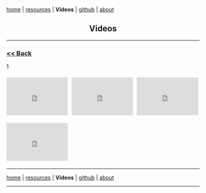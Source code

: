 <!-- In-page CSS start -->

<style>

.SHORTS {
       display: flex;
      margin-bottom: 10px;
}
.TEXTCENTER {

text-align: center;
       
}
.TEXTLEFT {

text-align: left;
       
}
  
 .VIDEOS {
display: flex;
justify-content: left;
flex-wrap: wrap;
gap: 10px;
margin: 20px 0;
}
.VIDEOS div {
height: 100px;
width: 200px;
display: flex;
align-items: center;
justify-content: center;
color: white;
font-weight: bold;
border-radius: 5px;
}  
  
</style>

<!-- In-page CSS end -->

[home](https://disesdi.github.io/) \| <a href="https://anglesofattack.io/resources.html" target="_blank" rel="noopener noreferrer">resources</a> \| **Videos** \| <a href="https://github.com/disesdi/" target="_blank" rel="noopener noreferrer">github</a> \| <a href="https://anglesofattack.io/about.html" target="_blank" rel="noopener noreferrer">about</a>

<div class="TEXTCENTER">
<h2>Videos</h2>
</div>


<hr>

<div class="TEXTLEFT">
<h3>
<a href="https://anglesofattack.io/Videos.html"> << Back </a>
</h3>
</div>

<!-- ADD NEWEST VIDEOS ABOVE THE PREVIOUS ONES (instructions below) IN ROWS OF THREE (three videos per div) -->
1
<div class="VIDEOS">
<iframe width="160" height="99" src="https://m.youtube.com/embed/v=majXToGxld0" title="YouTube video player" frameborder="0" allow="accelerometer; autoplay; picture-in-picture; web-share" allowfullscreen></iframe>
       
<iframe width="160" height="99" src="https://www.youtube.com/embed/SlegGuklfxw?si=J3JJcgDVUR9pht8d" title="YouTube video player" frameborder="0" allow="accelerometer; autoplay; picture-in-picture; web-share" allowfullscreen></iframe>
<iframe width="160" height="99" src="https://www.youtube.com/embed/SlYPuWwPoYk?si=X7Y42zcb-ihYDTe0" title="YouTube video player" frameborder="0" allow="accelerometer; autoplay; picture-in-picture; web-share" allowfullscreen></iframe>
</div>

<div class="VIDEOS">
<iframe width="160" height="99" src="https://www.youtube.com/embed/j1qd2shDVro?si=LR5-jpoE3M9wL8c3" title="YouTube video player" frameborder="0" allow="accelerometer; autoplay; picture-in-picture; web-share" allowfullscreen></iframe>
</div>

<hr>

[home](https://disesdi.github.io/) \| <a href="https://anglesofattack.io/resources.html" target="_blank" rel="noopener noreferrer">resources</a> \| **Videos** \| <a href="https://github.com/disesdi/" target="_blank" rel="noopener noreferrer">github</a> \| <a href="https://anglesofattack.io/about.html" target="_blank" rel="noopener noreferrer">about</a>

<hr>

<!-- COPY AND PASTE THIS CODE AND ADD YOUR "URL" FOR EVERY VIDEO YOU WANT ADDED -->
<!-- NOTE: PLEASE ADD VIDEOS THREE AT A TIME, THAT IS THE MAXIMUM NUMBER OF VIDEOS DISPLAYABLE IN A ROW ON DESKTOP -->

<!-- COPY CODE FOR FULL VIDEOS -->
<!--

<div class="SHORTS">
<iframe width="160" height="99" src="URL" title="YouTube video player" frameborder="0" allow="accelerometer; autoplay; picture-in-picture; web-share" allowfullscreen></iframe>
<iframe width="160" height="99" src="URL" title="YouTube video player" frameborder="0" allow="accelerometer; autoplay; picture-in-picture; web-share" allowfullscreen></iframe>
<iframe width="160" height="99" src="URL" title="YouTube video player" frameborder="0" allow="accelerometer; autoplay; picture-in-picture; web-share" allowfullscreen></iframe>
</div>

-->
